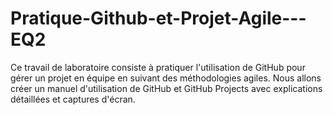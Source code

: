 # Pratique-Github-et-Projet-Agile---EQ2
Ce travail de laboratoire consiste à pratiquer l'utilisation de GitHub pour gérer un projet en équipe en suivant des méthodologies agiles. Nous allons créer un manuel d'utilisation de GitHub et GitHub Projects avec explications détaillées et captures d'écran.
